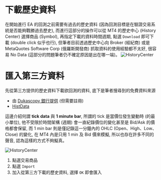 # 下載歷史資料
在開始進行 EA 的回測之前需要有過去的歷史資料 (因為回測目標是在驗證交易系統是否能夠戰勝過去歷史), 而進行這部分的操作可以從 MT4 的歷史中心 (History Center) 選擇商品 (Symbol), 再指定下載的資料時間週期, 點選 `Download` 即可下載 (double click 似乎也行), 但筆者目前透過歷史中心向 Broker (經紀商) 或是 MetaQuotes Software Corp (俄羅斯開發商) 抓取資料的使用經驗都不太好, 很容易 No Data (這部分的問題筆者仍不確定原因是出在哪一端)。
![HistoryCenter](https://farm2.staticflickr.com/1478/26558474275_effea16f3c_c.jpg)

# 匯入第三方資料
先從第三方提供的歷史資料下載欲回測的資料, 底下是筆者搜尋到的免費資料來源

* 由 [Dukascopy 銀行提供](https://www.dukascopy.com/swiss/english/marketwatch/historical/) (但需要註冊)
* [HistData](http://www.histdata.com/download-free-forex-data/)

這邊介紹何謂 **tick data** 與 **1 minute bar**, 所謂的 tick 是當價位發生變動時 (的最小單位), 他不受限於時間架構 (週期) 會一直紀錄價位的變化甚至是 Bid/Ask 的價格都會保留, 而 1 min bar 則是僅記錄這一分鐘內的 OHLC (Open、High、Low、Close) 的變化, 在 MT4 內是只用 1 min 及 Bid 價來模擬, 所以也存在許多不同的聲音, 認為這樣的方式不夠擬真。

![HistoryCenter](https://farm2.staticflickr.com/1693/25973358284_d92ac4a44d_c.jpg)

1. 點選交易商品
2. 點選 `Import`
3. 加入從第三方下載的歷史資料, 選擇 `OK` 即會匯入
